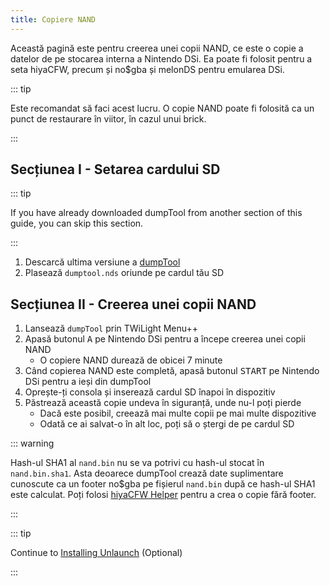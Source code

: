 ```yaml
---
title: Copiere NAND
---
```


Această pagină este pentru creerea unei copii NAND, ce este o copie a datelor de pe stocarea interna a Nintendo DSi. Ea poate fi folosit pentru a seta hiyaCFW, precum și no$gba și melonDS pentru emularea DSi.

::: tip

Este recomandat să faci acest lucru. O copie NAND poate fi folosită ca un punct de restaurare în viitor, în cazul unui brick.

:::

## Secțiunea I - Setarea cardului SD

::: tip

If you have already downloaded dumpTool from another section of this guide, you can skip this section.

:::

1. Descarcă ultima versiune a [dumpTool](https://github.com/zoogie/dumpTool/releases/latest/download/dumpTool.nds)
1. Plasează `dumptool.nds` oriunde pe cardul tău SD


## Secțiunea II - Creerea unei copii NAND

1. Lansează `dumpTool` prin TWiLight Menu++
1. Apasă butonul <kbd class="face">A</kbd> pe Nintendo DSi pentru a începe creerea unei copii NAND
   - O copiere NAND durează de obicei 7 minute
1. Când copierea NAND este completă, apasă butonul <kbd>START</kbd> pe Nintendo DSi pentru a ieși din dumpTool
1. Oprește-ți consola și inserează cardul SD înapoi în dispozitiv
1. Păstrează această copie undeva în siguranță, unde nu-l poți pierde
   - Dacă este posibil, creează mai multe copii pe mai multe dispozitive
   - Odată ce ai salvat-o în alt loc, poți să o ștergi de pe cardul SD

::: warning

Hash-ul SHA1 al `nand.bin` nu se va potrivi cu hash-ul stocat în `nand.bin.sha1`. Asta deoarece dumpTool crează date suplimentare cunoscute ca un footer no$gba pe fișierul `nand.bin` după ce hash-ul SHA1 este calculat. Poți folosi [hiyaCFW Helper](https://github.com/mondul/HiyaCFW-Helper/releases) pentru a crea o copie fără footer.

:::

::: tip

Continue to [Installing Unlaunch](installing-unlaunch.html) (Optional)

:::

